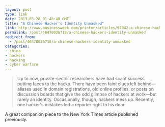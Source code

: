 ```yaml
---
layout: post
type: link
date: 2013-03-28 01:40:40 GMT
title: "A Chinese Hacker's Identity Unmasked"
link: http://www.businessweek.com/printer/articles/97042-a-chinese-hackers-identity-unmasked
permalink: /post/46470036718/a-chinese-hackers-identity-unmasked
redirect_from: 
  - /post/46470036718/a-chinese-hackers-identity-unmasked
categories:
- china
- hackers
- hacking
- cyber warfare
---
```

<blockquote><div>Up to now, private-sector researchers have had scant success putting faces to the hacks. There have been faint clues left behind—aliases used in domain registrations, old online profiles, or posts on discussion boards that give the odd glimpse of hackers at work—but rarely an identity. Occasionally, though, hackers mess up. Recently, one hacker's mistakes led a reporter right to his door.</div></blockquote>
<p>A great companion piece to the New York Times article published previously.</p>